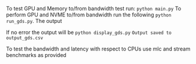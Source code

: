 To test GPU and Memory to/from bandwidth test run:
`python main.py`
To perform GPU and NVME to/from bandwidth run the following 
`python run_gds.py`. The output 

If no error the output will be
```python display_gds.py```
```Output saved to output_gds.csv```


To test the bandwidth and latency with respect to CPUs use mlc and stream benchmarks as provided 
